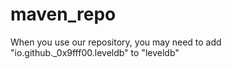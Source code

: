 # maven_repo
When you use our repository, you may need to add 
"io.github._0x9fff00.leveldb" to "leveldb"
